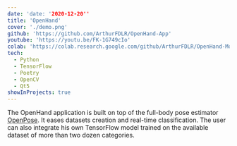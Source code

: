 ```yaml
---
date: 'date: '2020-12-20''
title: 'OpenHand'
cover: './demo.png'
github: 'https://github.com/ArthurFDLR/OpenHand-App'
youtube: 'https://youtu.be/FK-1G749cIo'
colab: 'https://colab.research.google.com/github/ArthurFDLR/OpenHand-Models/blob/main/OpenHand-Models.ipynb'
tech:
  - Python
  - TensorFlow
  - Poetry
  - OpenCV
  - Qt5
showInProjects: true
---
```


The OpenHand application is built on top of the full-body pose estimator [OpenPose](https://github.com/CMU-Perceptual-Computing-Lab/openpose). It eases datasets creation and real-time classification. The user can also integrate his own TensorFlow model trained on the available dataset of more than two dozen categories.
